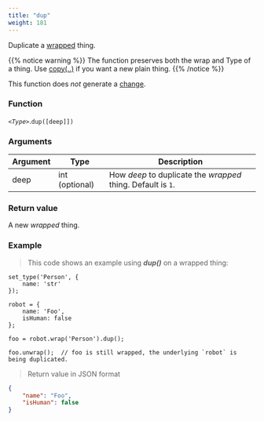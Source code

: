 ```yaml
---
title: "dup"
weight: 181
---
```


Duplicate a [wrapped](../) thing.

{{% notice warning %}}
The function preserves both the wrap and Type of a thing. Use [copy(..)](../copy) if you want a new plain thing.
{{% /notice %}}

This function does *not* generate a [change](../../../overview/changes).

### Function

*`<Type>`*.`dup([deep]])`

### Arguments

Argument | Type | Description
-------- | ---- | -----------
deep | int (optional) | How *deep* to duplicate the *wrapped* thing. Default is `1`.

### Return value

A new *wrapped* thing.

### Example

> This code shows an example using ***dup()*** on a wrapped thing:

```thingsdb,json_response
set_type('Person', {
    name: 'str'
});

robot = {
    name: 'Foo',
    isHuman: false
};

foo = robot.wrap('Person').dup();

foo.unwrap();  // foo is still wrapped, the underlying `robot` is being duplicated.
```

> Return value in JSON format

```json
{
    "name": "Foo",
    "isHuman": false
}
```


